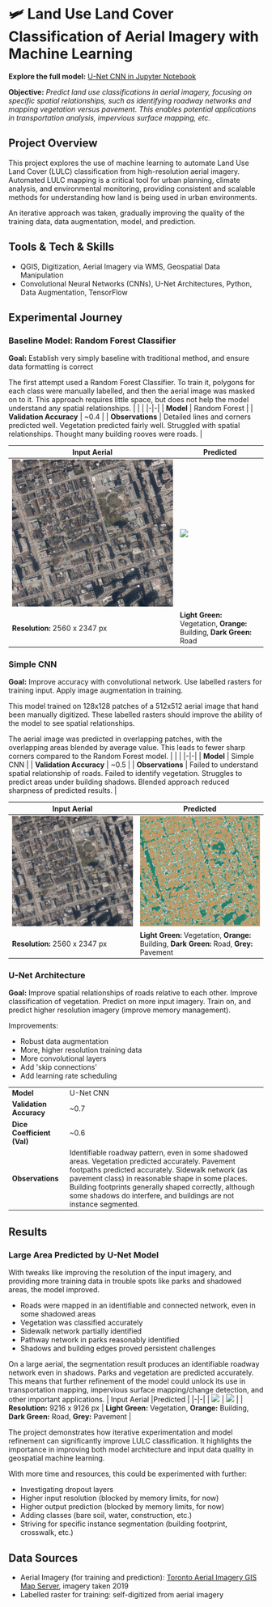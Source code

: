 # 🛩️ Land Use Land Cover Classification of Aerial Imagery with Machine Learning
**Explore the full model:** [U-Net CNN in Jupyter Notebook](https://github.com/connorcrowe/to-lulc-aiml/blob/main/3_Final/3_Full_Model.ipynb)

**Objective:** *Predict land use classifications in aerial imagery, focusing on specific spatial relationships, such as identifying roadway networks and mapping vegetation versus pavement. This enables potential applications in transportation analysis, impervious surface mapping, etc.*

## Project Overview
This project explores the use of machine learning to automate Land Use Land Cover (LULC) classification from high-resolution aerial imagery. Automated LULC mapping is a critical tool for urban planning, climate analysis, and environmental monitoring, providing consistent and scalable methods for understanding how land is being used in urban environments.

An iterative approach was taken, gradually improving the quality of the training data, data augmentation, model, and prediction. 

## Tools & Tech & Skills
- QGIS, Digitization, Aerial Imagery via WMS, Geospatial Data Manipulation
- Convolutional Neural Networks (CNNs), U-Net Architectures, Python, Data Augmentation, TensorFlow 

## Experimental Journey
### **Baseline Model: Random Forest Classifier**
**Goal:** Establish very simply baseline with traditional method, and ensure data formatting is correct

The first attempt used a Random Forest Classifier. To train it, polygons for each class were manually labelled, and then the aerial image was masked on to it. This approach requires little space, but does not help the model understand any spatial relationships. 
| | | 
|-|-| 
| **Model** | Random Forest | 
| **Validation Accuracy** | ~0.4 |
| **Observations** | Detailed lines and corners predicted well. Vegetation predicted fairly well. Struggled with spatial relationships. Thought many building rooves were roads. |

| Input Aerial | Predicted | 
|-|-|
| ![](/results/input_1.jpg) | ![](results/1_random_forest.jpg)|
| **Resolution:** 2560 x 2347 px | **Light Green:** Vegetation, **Orange:** Building, **Dark Green:** Road |

### **Simple CNN**
**Goal:** Improve accuracy with convolutional network. Use labelled rasters for training input. Apply image augmentation in training.

This model trained on 128x128 patches of a 512x512 aerial image that hand been manually digitized. These labelled rasters should improve the ability of the model to see spatial relationships. 

The aerial image was predicted in overlapping patches, with the overlapping areas blended by average value. This leads to fewer sharp corners compared to the Random Forest model.
| | |
|-|-|
| **Model** | Simple CNN | 
| **Validation Accuracy** | ~0.5 |
| **Observations** | Failed to understand spatial relationship of roads. Failed to identify vegetation. Struggles to predict areas under building shadows. Blended approach reduced sharpness of predicted results. | 

| Input Aerial | Predicted | 
|-|-|
| ![](/results/input_1.jpg) | ![](/results/2_simple_cnn.jpg) |
| **Resolution:** 2560 x 2347 px | **Light Green:** Vegetation, **Orange:** Building, **Dark Green:** Road, **Grey:** Pavement |

### **U-Net Architecture**
**Goal:** Improve spatial relationships of roads relative to each other. Improve classification of vegetation. Predict on more input imagery. Train on, and predict higher resolution imagery (improve memory management). 

Improvements:
- Robust data augmentation
- More, higher resolution training data
- More convolutional layers
- Add 'skip connections' 
- Add learning rate scheduling

| | |
|-|-|
| **Model** | U-Net CNN |
| **Validation Accuracy** | ~0.7 | 
| **Dice Coefficient (Val)** | ~0.6 |
| **Observations** | Identifiable roadway pattern, even in some shadowed areas. Vegetation predicted accurately. Pavement footpaths predicted accurately. Sidewalk network (as pavement class) in reasonable shape in some places. Building footprints generally shaped correctly, although some shadows do interfere, and buildings are not instance segmented. 

## Results
### Large Area Predicted by U-Net Model
With tweaks like improving the resolution of the input imagery, and providing more training data in trouble spots like parks and shadowed areas, the model improved. 
- Roads were mapped in an identifiable and connected network, even in some shadowed areas
- Vegetation was classified accurately
- Sidewalk network partially identified
- Pathway network in parks reasonably identified
- Shadows and building edges proved persistent challenges

On a large aerial, the segmentation result produces an identifiable roadway network even in shadows. Parks and vegetation are predicted accurately. This means that further refinement of the model could unlock its use in transportation mapping, impervious surface mapping/change detection, and other important applications.
| Input Aerial |Predicted | 
|-|-|
| ![](/results/input_2.jpg) | ![](/results/3_unet.jpg) |
| **Resolution:** 9216 x 9126 px | **Light Green:** Vegetation, **Orange:** Building, **Dark Green:** Road, **Grey:** Pavement |

The project demonstrates how iterative experimentation and model refinement can significantly improve LULC classification. It highlights the importance in improving both model architecture and input data quality in geospatial machine learning. 

With more time and resources, this could be experimented with further:
- Investigating dropout layers
- Higher input resolution (blocked by memory limits, for now)
- Higher output prediction (blocked by memory limits, for now)
- Adding classes (bare soil, water, construction, etc.)
- Striving for specific instance segmentation (building footprint, crosswalk, etc.)

## Data Sources
- Aerial Imagery (for training and prediction): [Toronto Aerial Imagery GIS Map Server](https://gis.toronto.ca/arcgis/rest/services/basemap/cot_ortho/MapServer), imagery taken 2019
- Labelled raster for training: self-digitized from aerial imagery